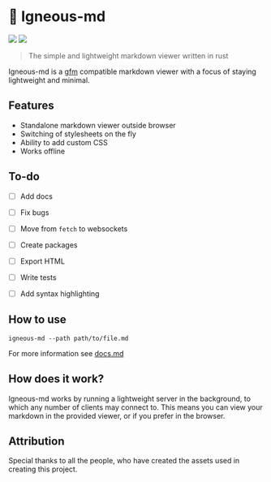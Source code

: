 # 🌋 Igneous-md 

![](https://img.shields.io/badge/dynamic/toml?url=https%3A%2F%2Fraw.githubusercontent.com%2FDOD-101%2Figneous-md%2Fmaster%2FCargo.toml&query=package.version&label=Version&color=rgb(20%2C20%2C20))
[![](https://img.shields.io/badge/Crates.io-orange?style=flat&link=https%3A%2F%2Fcrates.io%2Fcrates%2Figneous-md
)](https://crates.io/crates/igneous-md)



> The simple and lightweight markdown viewer written in rust


Igneous-md is a [gfm](https://docs.github.com/en/get-started/writing-on-github/getting-started-with-writing-and-formatting-on-github/basic-writing-and-formatting-syntax) compatible markdown viewer with a focus of staying lightweight and minimal. 

## Features 

- Standalone markdown viewer outside browser
- Switching of stylesheets on the fly
- Ability to add custom CSS
- Works offline

## To-do

- [ ] Add docs

- [ ] Fix bugs

- [ ] Move from `fetch` to websockets 

- [ ] Create packages

- [ ] Export HTML

- [ ] Write tests

- [ ] Add syntax highlighting

## How to use

```
igneous-md --path path/to/file.md
```

For more information see [docs.md](./docs.md)

## How does it work?

Igneous-md works by running a lightweight server in the background, to which any number of clients may connect to. This means you can view your markdown in the provided viewer, or if you prefer in the browser. 

## Attribution

Special thanks to all the people, who have created the assets used in creating this project.

